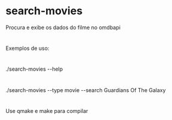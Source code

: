 # search-movies
Procura e exibe os dados do filme no omdbapi
# 
Exemplos de uso:
#
./search-movies --help
# 
./search-movies --type movie --search Guardians Of The Galaxy
# 
Use qmake e make para compilar
